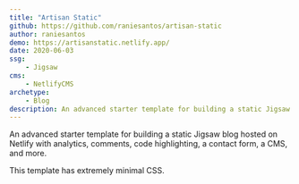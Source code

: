 ```yaml
---
title: "Artisan Static"
github: https://github.com/raniesantos/artisan-static
author: raniesantos
demo: https://artisanstatic.netlify.app/
date: 2020-06-03
ssg:
    - Jigsaw
cms:
    - NetlifyCMS
archetype:
    - Blog
description: An advanced starter template for building a static Jigsaw blog.
---
```


An advanced starter template for building a static Jigsaw blog hosted on Netlify with analytics, comments, code highlighting, a contact form, a CMS, and more.

This template has extremely minimal CSS.
